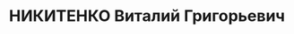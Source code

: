---
title: НИКИТЕНКО Виталий Григорьевич
description: "народився 1902, Львівська обл., м. Львів, українець, освіта початкова,\
  \ \n  прож. Чернігівська обл., м. Мена Менського р-ну, голова райвиконкому \n  Заарештований\
  \ 11.09.1937 р. \n  За вироком ВК ВС СРСР від 27.10.1937 р. за ст.ст. 54-7, 54-8,\
  \ 54-11 КК УРСР засуджений до ВМП \n  розстріляний 28.10.1937 р. у м. Київ \n  реабілітований\
  \ 04.07.1957 р. \n  ГДА СБ України, м. Чернігів, спр. 4124–п"
---